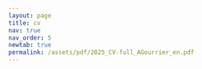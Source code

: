 ```yaml
---
layout: page
title: cv
nav: true
nav_order: 5
newtab: true
permalink: /assets/pdf/2025_CV-full_AGourrier_en.pdf
---
```

